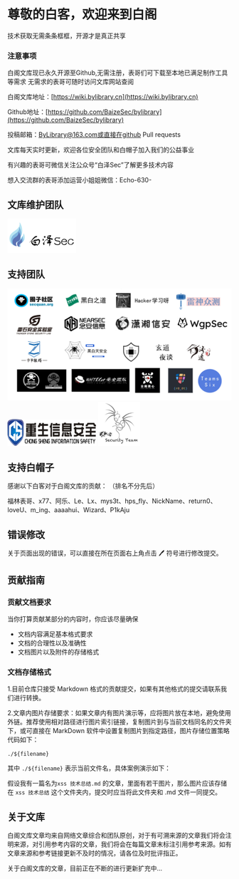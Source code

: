 # 尊敬的白客，欢迎来到白阁

技术获取无需条条框框，开源才是真正共享

### 注意事项
白阁文库现已永久开源至Github,无需注册，表哥们可下载至本地已满足制作工具等需求
无需求的表哥可随时访问文库网站查阅

白阁文库地址：[https://wiki.bylibrary.cn](https://wiki.bylibrary.cn)

Github地址：[https://github.com/BaizeSec/bylibrary](https://github.com/BaizeSec/bylibrary)

投稿邮箱：ByLibrary@163.com或直接在github  Pull requests

文库每天实时更新，欢迎各位安全团队和白帽子加入我们的公益事业

有兴趣的表哥可微信关注公众号“白泽Sec”了解更多技术内容

想入交流群的表哥添加运营小姐姐微信：Echo-630-

## 文库维护团队

<img src="./index/logo.png" alt="白泽Sec" style="zoom: 15%;" />

## 支持团队

![support_team](./index/support_team.png)
<img src="./index/chongshengsec.png" alt="重生信息安全" style="zoom: 40%;" />      <img src="./index/90sec.png" alt="90SEC" style="zoom: 50%;" />

## 支持白帽子

感谢以下白客对于白阁文库的贡献：
（排名不分先后）


福林表哥、x77、阿乐、Le、Lx、mys3t、hps_fly、NickName、return0、loveU、m_ing、aaaahui、Wizard、P1kAju


## 错误修改

关于页面出现的错误，可以直接在所在页面右上角点击 🖊 符号进行修改提交。

## 贡献指南

### 贡献文档要求

当你打算贡献某部分的内容时，你应该尽量确保

- 文档内容满足基本格式要求
- 文档的合理性以及准确性
- 文档图片以及附件的存储格式

### 文档存储格式

1.目前仓库只接受 Markdown 格式的贡献提交，如果有其他格式的提交请联系我们进行转换。

2.文章内图片存储要求：如果文章内有图片演示等，应将图片放在本地，避免使用外链。推荐使用相对路径进行图片索引链接，复制图片到与当前文档同名的文件夹下，或可直接在 MarkDown 软件中设置复制图片到指定路径，图片存储位置策略代码如下：

```
./${filename}
```

其中 `./${filename}` 表示当前文件名，具体案例演示如下：

假设我有一篇名为`xss 技术总结.md` 的文章，里面有若干图片，那么图片应该存储在 `xss 技术总结` 这个文件夹内，提交时应当将此文件夹和 .md 文件一同提交。


## 关于文库

白阁文库文章均来自网络文章综合和团队原创，对于有可溯来源的文章我们将会注明来源，对引用参考内容的文章，我们将会在每篇文章末标注引用参考来源。如有文章来源和参考链接更新不及时的情况，请各位及时批评指正。

关于白阁文库的文章，目前正在不断的进行更新扩充中...

